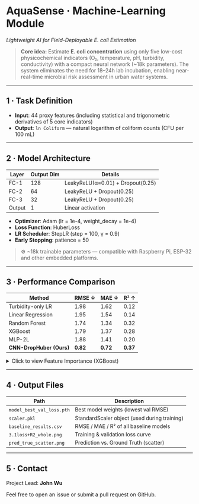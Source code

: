 # AquaSense · Machine-Learning Module  
*Lightweight AI for Field-Deployable E. coli Estimation*

> **Core idea:** Estimate **E. coli concentration** using only five low-cost physicochemical indicators (O₂, temperature, pH, turbidity, conductivity) with a compact neural network (~18k parameters). The system eliminates the need for 18–24h lab incubation, enabling near-real-time microbial risk assessment in urban water systems.

---

## 1 · Task Definition

- **Input**: 44 proxy features (including statistical and trigonometric derivatives of 5 core indicators)
- **Output**: `ln Coliform` — natural logarithm of coliform counts (CFU per 100 mL)

---

## 2 · Model Architecture

| Layer | Output Dim | Details |
|-------|------------|---------|
| FC-1  | 128        | LeakyReLU(α=0.01) + Dropout(0.25) |
| FC-2  | 64         | LeakyReLU + Dropout(0.25) |
| FC-3  | 32         | LeakyReLU + Dropout(0.25) |
| Output | 1         | Linear activation |

- **Optimizer**: Adam (lr = 1e-4, weight_decay = 1e-4)  
- **Loss Function**: HuberLoss  
- **LR Scheduler**: StepLR (step = 100, γ = 0.9)  
- **Early Stopping**: patience = 50

> ⚙️ ~18k trainable parameters — compatible with Raspberry Pi, ESP-32 and other embedded platforms.

---

## 3 · Performance Comparison

| Method                   | RMSE ↓   | MAE ↓    | R² ↑     |
|--------------------------|----------|----------|----------|
| Turbidity-only LR        | 1.98     | 1.62     | 0.12     |
| Linear Regression        | 1.95     | 1.54     | 0.14     |
| Random Forest            | 1.74     | 1.34     | 0.32     |
| XGBoost                  | 1.79     | 1.37     | 0.28     |
| MLP-2L                   | 1.88     | 1.41     | 0.20     |
| **CNN-DropHuber (Ours)** | **0.82** | **0.72** | **0.37** |

<details>
<summary>Click to view Feature Importance (XGBoost)</summary>

![feat](3.3xgboost_importance_result.png)

</details>

---

## 4 · Output Files

| Path                                | Description                       |
|-------------------------------------|-----------------------------------|
| `model_best_val_loss.pth`   | Best model weights (lowest val RMSE) |
| `scaler.pkl`                        | StandardScaler object (used during training) |
| `baseline_results.csv`              | RMSE / MAE / R² of all baseline models |
| `3.1loss+R2_whole.png`                | Training & validation loss curve |
| `pred_true_scatter.png`             | Prediction vs. Ground Truth (scatter) |

---

## 5 · Contact

Project Lead: **John Wu**

Feel free to open an issue or submit a pull request on GitHub.

